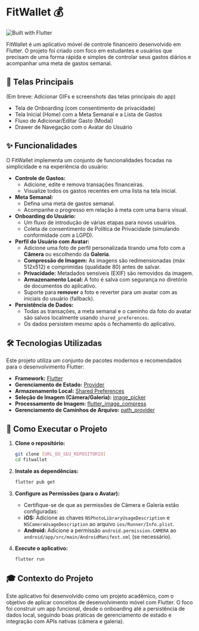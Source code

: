 # FitWallet 💰

![Built with Flutter](https://img.shields.io/badge/Built%20with-Flutter-02569B?logo=flutter)

FitWallet é um aplicativo móvel de controle financeiro desenvolvido em Flutter. O projeto foi criado com foco em estudantes e usuários que precisam de uma forma rápida e simples de controlar seus gastos diários e acompanhar uma meta de gastos semanal.

## 📱 Telas Principais

(Em breve: Adicionar GIFs e screenshots das telas principais do app)

* Tela de Onboarding (com consentimento de privacidade)
* Tela Inicial (Home) com a Meta Semanal e a Lista de Gastos
* Fluxo de Adicionar/Editar Gasto (Modal)
* Drawer de Navegação com o Avatar do Usuário

## ✨ Funcionalidades

O FitWallet implementa um conjunto de funcionalidades focadas na simplicidade e na experiência do usuário:

* **Controle de Gastos:**
    * Adicione, edite e remova transações financeiras.
    * Visualize todos os gastos recentes em uma lista na tela inicial.
* **Meta Semanal:**
    * Defina uma meta de gastos semanal.
    * Acompanhe o progresso em relação à meta com uma barra visual.
* **Onboarding do Usuário:**
    * Um fluxo de introdução de várias etapas para novos usuários.
    * Coleta de consentimento de Política de Privacidade (simulando conformidade com a LGPD).
* **Perfil do Usuário com Avatar:**
    * Adicione uma foto de perfil personalizada tirando uma foto com a **Câmera** ou escolhendo da **Galeria**.
    * **Compressão de Imagem:** As imagens são redimensionadas (máx 512x512) e comprimidas (qualidade 80) antes de salvar.
    * **Privacidade:** Metadados sensíveis (EXIF) são removidos da imagem.
    * **Armazenamento Local:** A foto é salva com segurança no diretório de documentos do aplicativo.
    * Suporte para **remover** a foto e reverter para um avatar com as iniciais do usuário (fallback).
* **Persistência de Dados:**
    * Todas as transações, a meta semanal e o caminho da foto do avatar são salvos localmente usando `shared_preferences`.
    * Os dados persistem mesmo após o fechamento do aplicativo.

## 🛠️ Tecnologias Utilizadas

Este projeto utiliza um conjunto de pacotes modernos e recomendados para o desenvolvimento Flutter:

* **Framework:** [Flutter](https://flutter.dev/)
* **Gerenciamento de Estado:** [Provider](https://pub.dev/packages/provider)
* **Armazenamento Local:** [Shared Preferences](https://pub.dev/packages/shared_preferences)
* **Seleção de Imagem (Câmera/Galeria):** [image_picker](https://pub.dev/packages/image_picker)
* **Processamento de Imagem:** [flutter_image_compress](https://pub.dev/packages/flutter_image_compress)
* **Gerenciamento de Caminhos de Arquivo:** [path_provider](https://pub.dev/packages/path_provider)

## 🚀 Como Executar o Projeto

1.  **Clone o repositório:**
    ```bash
    git clone [URL_DO_SEU_REPOSITORIO]
    cd fitwallet
    ```

2.  **Instale as dependências:**
    ```bash
    flutter pub get
    ```

3.  **Configure as Permissões (para o Avatar):**
    * Certifique-se de que as permissões de Câmera e Galeria estão configuradas:
    * **iOS:** Adicione as chaves `NSPhotoLibraryUsageDescription` e `NSCameraUsageDescription` ao arquivo `ios/Runner/Info.plist`.
    * **Android:** Adicione a permissão `android.permission.CAMERA` ao `android/app/src/main/AndroidManifest.xml` (se necessário).

4.  **Execute o aplicativo:**
    ```bash
    flutter run
    ```

## 🎓 Contexto do Projeto

Este aplicativo foi desenvolvido como um projeto acadêmico, com o objetivo de aplicar conceitos de desenvolvimento móvel com Flutter. O foco foi construir um app funcional, desde o onboarding até a persistência de dados local, seguindo boas práticas de gerenciamento de estado e integração com APIs nativas (câmera e galeria).
